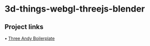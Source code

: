 # 3d-things-webgl-threejs-blender


## Project links

• [Three Andy Boilerplate](https://bumbeishvili.github.io/3d-things-webgl-threejs-blender/three-andy-boilerplate/dist/)